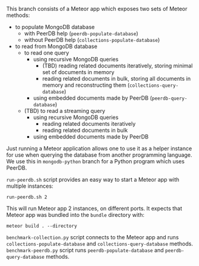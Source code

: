 This branch consists of a Meteor app which exposes two sets of Meteor methods:
 * to populate MongoDB database
   * with PeerDB help (`peerdb-populate-database`)
   * without PeerDB help (`collections-populate-database`)
 * to read from MongoDB database
   * to read one query
     * using recursive MongoDB queries
       * (TBD) reading related documents iteratively, storing minimal set of documents in memory
       * reading related documents in bulk, storing all documents in memory and reconstructing them (`collections-query-database`)
     * using embedded documents made by PeerDB (`peerdb-query-database`)
   * (TBD) to read a streaming query
     * using recursive MongoDB queries
       * reading related documents iteratively
       * reading related documents in bulk
     * using embedded documents made by PeerDB

Just running a Meteor application allows one to use it as a helper instance for use when querying the database from another programming language. We use this in `mongodb-python` branch for a Python program which uses PeerDB.

`run-peerdb.sh` script provides an easy way to start a Meteor app with multiple instances:

```
run-peerdb.sh 2
```

This will run Meteor app 2 instances, on different ports. It expects that Meteor app was bundled into the `bundle` directory with:

```
meteor build . --directory
```

`benchmark-collection.py` script connects to the Meteor app and runs `collections-populate-database` and `collections-query-database` methods. ` benchmark-peerdb.py` script runs `peerdb-populate-database` and `peerdb-query-database` methods.
